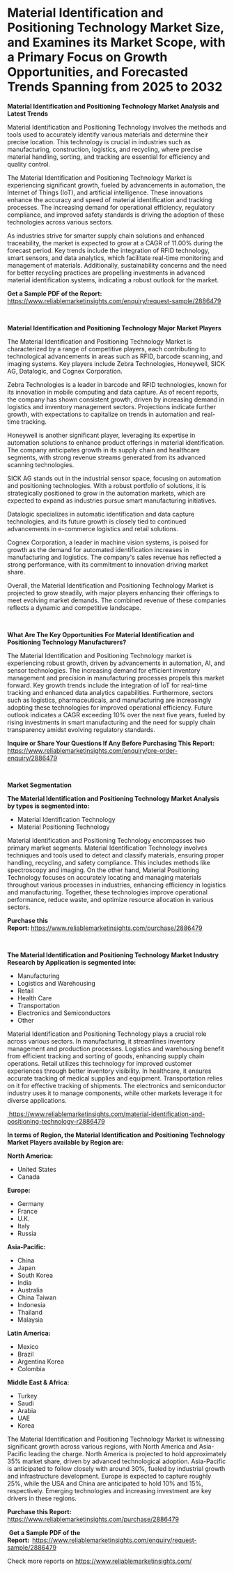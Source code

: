 <p><h1>Material Identification and Positioning Technology Market Size, and Examines its Market Scope, with a Primary Focus on Growth Opportunities, and Forecasted Trends Spanning from 2025 to 2032</h1></p><p><strong>Material Identification and Positioning Technology Market Analysis and Latest Trends</strong></p>
<p><p>Material Identification and Positioning Technology involves the methods and tools used to accurately identify various materials and determine their precise location. This technology is crucial in industries such as manufacturing, construction, logistics, and recycling, where precise material handling, sorting, and tracking are essential for efficiency and quality control.</p><p>The Material Identification and Positioning Technology Market is experiencing significant growth, fueled by advancements in automation, the Internet of Things (IoT), and artificial intelligence. These innovations enhance the accuracy and speed of material identification and tracking processes. The increasing demand for operational efficiency, regulatory compliance, and improved safety standards is driving the adoption of these technologies across various sectors.</p><p>As industries strive for smarter supply chain solutions and enhanced traceability, the market is expected to grow at a CAGR of 11.00% during the forecast period. Key trends include the integration of RFID technology, smart sensors, and data analytics, which facilitate real-time monitoring and management of materials. Additionally, sustainability concerns and the need for better recycling practices are propelling investments in advanced material identification systems, indicating a robust outlook for the market.</p></p>
<p><strong>Get a Sample PDF of the Report:&nbsp;</strong> <a href="https://www.reliablemarketinsights.com/enquiry/request-sample/2886479?utm_campaign=2181&utm_medium=2&utm_source=Github&utm_content=ia&utm_term=13032025&utm_id=material-identification-and-positioning-technology">https://www.reliablemarketinsights.com/enquiry/request-sample/2886479</a></p>
<p>&nbsp;</p>
<p><strong>Material Identification and Positioning Technology Major Market Players</strong></p>
<p><p>The Material Identification and Positioning Technology Market is characterized by a range of competitive players, each contributing to technological advancements in areas such as RFID, barcode scanning, and imaging systems. Key players include Zebra Technologies, Honeywell, SICK AG, Datalogic, and Cognex Corporation.</p><p>Zebra Technologies is a leader in barcode and RFID technologies, known for its innovation in mobile computing and data capture. As of recent reports, the company has shown consistent growth, driven by increasing demand in logistics and inventory management sectors. Projections indicate further growth, with expectations to capitalize on trends in automation and real-time tracking.</p><p>Honeywell is another significant player, leveraging its expertise in automation solutions to enhance product offerings in material identification. The company anticipates growth in its supply chain and healthcare segments, with strong revenue streams generated from its advanced scanning technologies.</p><p>SICK AG stands out in the industrial sensor space, focusing on automation and positioning technologies. With a robust portfolio of solutions, it is strategically positioned to grow in the automation markets, which are expected to expand as industries pursue smart manufacturing initiatives.</p><p>Datalogic specializes in automatic identification and data capture technologies, and its future growth is closely tied to continued advancements in e-commerce logistics and retail solutions.</p><p>Cognex Corporation, a leader in machine vision systems, is poised for growth as the demand for automated identification increases in manufacturing and logistics. The company's sales revenue has reflected a strong performance, with its commitment to innovation driving market share.</p><p>Overall, the Material Identification and Positioning Technology Market is projected to grow steadily, with major players enhancing their offerings to meet evolving market demands. The combined revenue of these companies reflects a dynamic and competitive landscape.</p></p>
<p>&nbsp;</p>
<p><strong>What Are The Key Opportunities For Material Identification and Positioning Technology Manufacturers?</strong></p>
<p><p>The Material Identification and Positioning Technology market is experiencing robust growth, driven by advancements in automation, AI, and sensor technologies. The increasing demand for efficient inventory management and precision in manufacturing processes propels this market forward. Key growth trends include the integration of IoT for real-time tracking and enhanced data analytics capabilities. Furthermore, sectors such as logistics, pharmaceuticals, and manufacturing are increasingly adopting these technologies for improved operational efficiency. Future outlook indicates a CAGR exceeding 10% over the next five years, fueled by rising investments in smart manufacturing and the need for supply chain transparency amidst evolving regulatory standards.</p></p>
<p><strong>Inquire or Share Your Questions If Any Before Purchasing This Report:</strong> <a href="https://www.reliablemarketinsights.com/enquiry/pre-order-enquiry/2886479?utm_campaign=2181&utm_medium=2&utm_source=Github&utm_content=ia&utm_term=13032025&utm_id=material-identification-and-positioning-technology">https://www.reliablemarketinsights.com/enquiry/pre-order-enquiry/2886479</a></p>
<p>&nbsp;</p>
<p><strong>Market Segmentation</strong></p>
<p><strong>The Material Identification and Positioning Technology Market Analysis by types is segmented into:</strong></p>
<p><ul><li>Material Identification Technology</li><li>Material Positioning Technology</li></ul></p>
<p><p>Material Identification and Positioning Technology encompasses two primary market segments. Material Identification Technology involves techniques and tools used to detect and classify materials, ensuring proper handling, recycling, and safety compliance. This includes methods like spectroscopy and imaging. On the other hand, Material Positioning Technology focuses on accurately locating and managing materials throughout various processes in industries, enhancing efficiency in logistics and manufacturing. Together, these technologies improve operational performance, reduce waste, and optimize resource allocation in various sectors.</p></p>
<p><strong>Purchase this Report:&nbsp;</strong><a href="https://www.reliablemarketinsights.com/purchase/2886479?utm_campaign=2181&utm_medium=2&utm_source=Github&utm_content=ia&utm_term=13032025&utm_id=material-identification-and-positioning-technology">https://www.reliablemarketinsights.com/purchase/2886479</a></p>
<p>&nbsp;</p>
<p><strong>The Material Identification and Positioning Technology Market Industry Research by Application is segmented into:</strong></p>
<p><ul><li>Manufacturing</li><li>Logistics and Warehousing</li><li>Retail</li><li>Health Care</li><li>Transportation</li><li>Electronics and Semiconductors</li><li>Other</li></ul></p>
<p><p>Material Identification and Positioning Technology plays a crucial role across various sectors. In manufacturing, it streamlines inventory management and production processes. Logistics and warehousing benefit from efficient tracking and sorting of goods, enhancing supply chain operations. Retail utilizes this technology for improved customer experiences through better inventory visibility. In healthcare, it ensures accurate tracking of medical supplies and equipment. Transportation relies on it for effective tracking of shipments. The electronics and semiconductor industry uses it to manage components, while other markets leverage it for diverse applications.</p></p>
<p><a href="https://www.reliablemarketinsights.com/material-identification-and-positioning-technology-r2886479?utm_campaign=2181&utm_medium=2&utm_source=Github&utm_content=ia&utm_term=13032025&utm_id=material-identification-and-positioning-technology">&nbsp;https://www.reliablemarketinsights.com/material-identification-and-positioning-technology-r2886479</a></p>
<p><strong>In terms of Region, the Material Identification and Positioning Technology Market Players available by Region are:</strong></p>
<p>
    <p> <strong> North America: </strong>
        <ul>
            <li>United States</li>
            <li>Canada</li>
        </ul>
        </p> 
    <p> <strong> Europe: </strong>
        <ul>
            <li>Germany</li>
            <li>France</li>
            <li>U.K.</li>
            <li>Italy</li>
            <li>Russia</li>
        </ul>
        </p> 
    <p> <strong> Asia-Pacific: </strong>
        <ul>
            <li>China</li>
            <li>Japan</li>
            <li>South Korea</li>
            <li>India</li>
            <li>Australia</li>
            <li>China Taiwan</li>
            <li>Indonesia</li>
            <li>Thailand</li>
            <li>Malaysia</li>
        </ul>
        </p> 
    <p> <strong> Latin America: </strong>
        <ul>
            <li>Mexico</li>
            <li>Brazil</li>
            <li>Argentina Korea</li>
            <li>Colombia</li>
        </ul>
        </p> 
    <p> <strong> Middle East & Africa: </strong>
        <ul>
            <li>Turkey</li>
            <li>Saudi</li>
            <li>Arabia</li>
            <li>UAE</li>
            <li>Korea</li>
        </ul>
    </p>
    </p>
<p><p>The Material Identification and Positioning Technology Market is witnessing significant growth across various regions, with North America and Asia-Pacific leading the charge. North America is projected to hold approximately 35% market share, driven by advanced technological adoption. Asia-Pacific is anticipated to follow closely with around 30%, fueled by industrial growth and infrastructure development. Europe is expected to capture roughly 25%, while the USA and China are anticipated to hold 10% and 15%, respectively. Emerging technologies and increasing investment are key drivers in these regions.</p></p>
<p><strong>Purchase this Report: </strong><a href="https://www.reliablemarketinsights.com/purchase/2886479?utm_campaign=2181&utm_medium=2&utm_source=Github&utm_content=ia&utm_term=13032025&utm_id=material-identification-and-positioning-technology">https://www.reliablemarketinsights.com/purchase/2886479</a></p>
<p>&nbsp;<strong>Get a Sample PDF of the Report:&nbsp;&nbsp;</strong><a href="https://www.reliablemarketinsights.com/enquiry/request-sample/2886479?utm_campaign=2181&utm_medium=2&utm_source=Github&utm_content=ia&utm_term=13032025&utm_id=material-identification-and-positioning-technology">https://www.reliablemarketinsights.com/enquiry/request-sample/2886479</a></p>
<p><strong></strong></p>
<p>Check more reports on <a href="https://www.reliablemarketinsights.com/?utm_campaign=2181&utm_medium=2&utm_source=Github&utm_content=ia&utm_term=13032025&utm_id=material-identification-and-positioning-technology">https://www.reliablemarketinsights.com/</a></p>